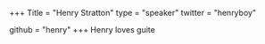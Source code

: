 +++
Title = "Henry Stratton"
type = "speaker"
twitter = "henryboy"

github = "henry"
+++
Henry loves guite

